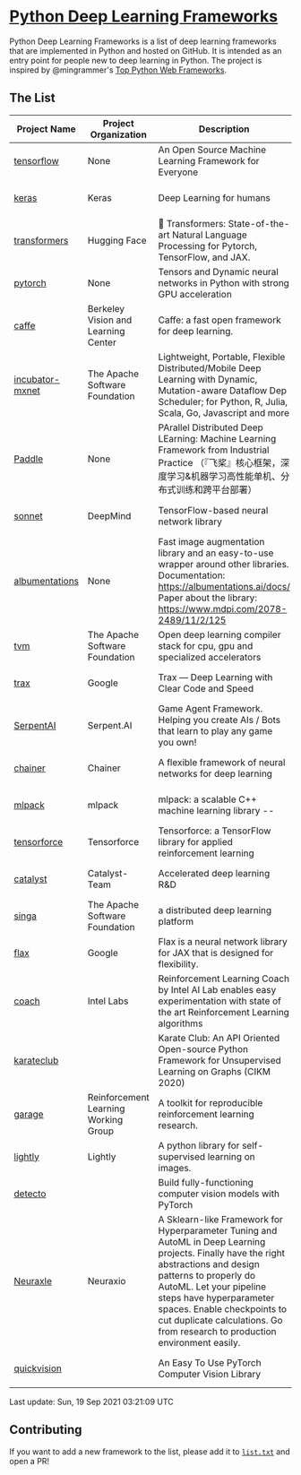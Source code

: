 # [Python Deep Learning Frameworks](https://www.github.com/shimst3r/python-deep-learning-frameworks)

Python Deep Learning Frameworks is a list of deep learning frameworks that are implemented in Python and hosted on GitHub. It is intended as an entry point for people new to deep learning in Python. The project is inspired by @mingrammer's [Top Python Web Frameworks](https://github.com/mingrammer/python-web-framework-stars).

## The List

| Project Name | Project Organization | Description | Stars | Forks | Open Issues | Last Commit |
| ------------ | -------------------- | ----------- | ----: | ----: | ----------: | ----------- |
| [tensorflow](https://tensorflow.org) | None | An Open Source Machine Learning Framework for Everyone | 159162 | 85509 | 3270 | 0 day(s) ago |
| [keras](http://keras.io/) | Keras | Deep Learning for humans | 52602 | 18808 | 377 | 0 day(s) ago |
| [transformers](https://huggingface.co/transformers) | Hugging Face | 🤗 Transformers: State-of-the-art Natural Language Processing for Pytorch, TensorFlow, and JAX. | 51520 | 12197 | 427 | 0 day(s) ago |
| [pytorch](https://pytorch.org) | None | Tensors and Dynamic neural networks in Python with strong GPU acceleration | 50935 | 13909 | 9903 | 0 day(s) ago |
| [caffe](http://caffe.berkeleyvision.org/) | Berkeley Vision and Learning Center | Caffe: a fast open framework for deep learning. | 31929 | 18877 | 1170 | 0 day(s) ago |
| [incubator-mxnet](https://mxnet.apache.org) | The Apache Software Foundation | Lightweight, Portable, Flexible Distributed/Mobile Deep Learning with Dynamic, Mutation-aware Dataflow Dep Scheduler; for Python, R, Julia, Scala, Go, Javascript and more | 19661 | 6879 | 1943 | 0 day(s) ago |
| [Paddle](http://www.paddlepaddle.org/) | None | PArallel Distributed Deep LEarning: Machine Learning Framework from Industrial Practice （『飞桨』核心框架，深度学习&机器学习高性能单机、分布式训练和跨平台部署） | 16486 | 3998 | 2752 | 1 day(s) ago |
| [sonnet](https://sonnet.dev/) | DeepMind | TensorFlow-based neural network library | 8995 | 1287 | 22 | 0 day(s) ago |
| [albumentations](https://albumentations.ai) | None | Fast image augmentation library and an easy-to-use wrapper around other libraries. Documentation:  https://albumentations.ai/docs/ Paper about the library: https://www.mdpi.com/2078-2489/11/2/125 | 8772 | 1128 | 230 | 1 day(s) ago |
| [tvm](https://tvm.apache.org/) | The Apache Software Foundation | Open deep learning compiler stack for cpu, gpu and specialized accelerators | 7163 | 2175 | 311 | 0 day(s) ago |
| [trax](https://github.com/google/trax) | Google | Trax — Deep Learning with Clear Code and Speed | 6465 | 643 | 81 | 1 day(s) ago |
| [SerpentAI](http://serpent.ai) | Serpent.AI | Game Agent Framework. Helping you create AIs / Bots that learn to play any game you own! | 6035 | 705 | 1 | 0 day(s) ago |
| [chainer](https://chainer.org) | Chainer | A flexible framework of neural networks for deep learning | 5614 | 1374 | 11 | 3 day(s) ago |
| [mlpack](https://www.mlpack.org/) | mlpack | mlpack: a scalable C++ machine learning library --  | 3813 | 1379 | 99 | 1 day(s) ago |
| [tensorforce](https://github.com/tensorforce/tensorforce) | Tensorforce | Tensorforce: a TensorFlow library for applied reinforcement learning | 3018 | 513 | 6 | 2 day(s) ago |
| [catalyst](https://catalyst-team.com) | Catalyst-Team | Accelerated deep learning R&D | 2715 | 340 | 8 | 0 day(s) ago |
| [singa](https://github.com/apache/singa) | The Apache Software Foundation | a distributed deep learning platform | 2349 | 693 | 37 | 1 day(s) ago |
| [flax](https://github.com/google/flax) | Google | Flax is a neural network library for JAX that is designed for flexibility. | 2123 | 260 | 155 | 1 day(s) ago |
| [coach](https://intellabs.github.io/coach/) | Intel Labs | Reinforcement Learning Coach by Intel AI Lab enables easy experimentation with state of the art Reinforcement Learning algorithms | 2029 | 408 | 87 | 3 day(s) ago |
| [karateclub](https://karateclub.readthedocs.io) |  | Karate Club: An API Oriented Open-source Python Framework for Unsupervised Learning on Graphs (CIKM 2020) | 1400 | 165 | 0 | 1 day(s) ago |
| [garage](https://github.com/rlworkgroup/garage) | Reinforcement Learning Working Group | A toolkit for reproducible reinforcement learning research. | 1287 | 238 | 216 | 1 day(s) ago |
| [lightly](https://github.com/lightly-ai/lightly) | Lightly | A python library for self-supervised learning on images. | 1192 | 71 | 54 | 1 day(s) ago |
| [detecto](https://detecto.readthedocs.io/) |  | Build fully-functioning computer vision models with PyTorch | 502 | 83 | 26 | 6 day(s) ago |
| [Neuraxle](https://www.neuraxle.org/) | Neuraxio | A Sklearn-like Framework for Hyperparameter Tuning and AutoML in Deep Learning projects. Finally have the right abstractions and design patterns to properly do AutoML. Let your pipeline steps have hyperparameter spaces. Enable checkpoints to cut duplicate calculations. Go from research to production environment easily. | 446 | 50 | 147 | 5 day(s) ago |
| [quickvision](https://github.com/oke-aditya/quickvision) |  | An Easy To Use PyTorch Computer Vision Library | 45 | 3 | 19 | 85 day(s) ago |

Last update: Sun, 19 Sep 2021 03:21:09 UTC

## Contributing

If you want to add a new framework to the list, please add it to [`list.txt`](./python-deep-learning-frameworks/list.txt) and open a PR!